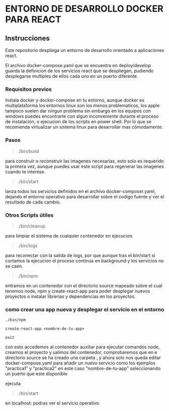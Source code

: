 # ENTORNO DE DESARROLLO DOCKER PARA REACT

## Instrucciones 

Este repositorio despliega un entorno de desarrollo orientado a aplicaciones react.

El archivo docker-compose.yaml que se encuentra en deploy/develop guarda la definicion de los servicios react que se despliegan, pudiendo desplegarse multiples de ellos cada uno en un puerto diferente.

### Requisitos previos
Instala docker y docker-compose en tu entorno, aunque docker es multiplataforma los entornos linux son los menos problematicos, los apple tampoco suelen dar ningun problema sin embargo en los equipos con windows puedes encontrarte con algun inconveniente durante el proceso de instalación, o ejecucion de los scripts en power shell. Por lo que se recomienda virtualizar un sistema linux para desarrollar mas cómodamente.

### Pasos

> ./bin/build 

para construir o reconstruir las imagenes necesarias, esto solo es requerido la primera vez, aunque puedes usar este script para regenerar las imagenes cuando te interese.


> ./bin/start 

lanza todos los servicios definidos en el archivo docker-composer.yaml, dejando el entorno operativo para desarrollar sobre el codigo fuente y ver el resultado de cada cambio.

###  Otros Scripts útiles

> ./bin/cleanup

para limpiar el sistema de cualquier contenedor en ejecucion.

> ./bin/logs

para reconectar con la salida de logs, por que aunque tras el bin/start si cortamos la ejecucion el proceso continua en background y los servicios no se caen.

> ./bin/npm

entramos en un contenedor con el directorio source mapeado sobre el cual tenemos node, npm y create-react-app para poder desplegar nuevos proyectos o instalar librerias y dependencias en los proyectos.



### como crear una app nueva y desplegar el servicio en el entorno

```
./bin/npm

create-react-app <nombre-de-tu-app>

exit 
```
con esto accedemos al contenedor auxiliar para ejecutar comandos node, creamos el proyecto y salimos del contenedor, comprobaremos que en e directorio source se ha creado una carpeta <nombre-de-tu-app>, y ahora solo nos queda editar docker-compose.yaml
para añadir un nuevo servicio como los ejemplos "practica1" y "practica2" en este caso "nombre-de-tu-app" seleccionando un puerto que este disponible

ejecuta 
> ./bin/start

en localhost:<puerto> podras ver el servicio operativo.